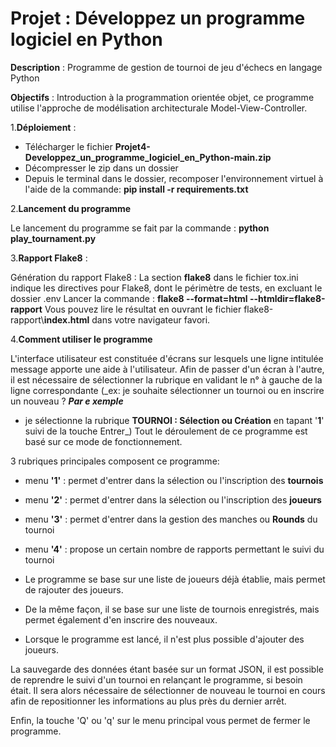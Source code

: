 # Projet : Développez un programme logiciel en Python

**Description** : Programme de gestion de tournoi de jeu d'échecs en langage Python

**Objectifs** : Introduction à la programmation orientée objet, ce programme utilise l'approche de modélisation architecturale Model-View-Controller.

1.**Déploiement** :

- Télécharger le fichier **Projet4-Developpez_un_programme_logiciel_en_Python-main.zip**
- Décompresser le zip dans un dossier
- Depuis le terminal dans le dossier, recomposer l'environnement virtuel à l'aide de la commande: **pip install -r requirements.txt**

2.**Lancement du programme**

Le lancement du programme se fait par la commande :  **python play_tournament.py**

3.**Rapport Flake8** :

Génération du rapport Flake8 :
    La section **flake8** dans le fichier tox.ini indique les directives pour Flake8, dont le périmètre de tests, en excluant le dossier .env
Lancer la commande : **flake8 --format=html --htmldir=flake8-rapport**
Vous pouvez lire le résultat en ouvrant le fichier flake8-rapport\\**index.html** dans votre navigateur favori.

4.**Comment utiliser le programme**

L'interface utilisateur est constituée d'écrans sur lesquels une ligne intitulée message apporte une aide à l'utilisateur.
Afin de passer d'un écran à l'autre, il est nécessaire de sélectionner la rubrique en validant le n° à gauche de la ligne correspondante (_ex: je souhaite sélectionner un tournoi ou en inscrire un nouveau ?
***Par e xemple***
 -   je sélectionne la rubrique **TOURNOI : Sélection ou Création** en tapant '**1**' suivi de la touche Entrer_)
Tout le déroulement de ce programme est basé sur ce mode de fonctionnement.

3 rubriques principales composent ce programme:

- menu **'1'** : permet d'entrer dans la sélection ou l'inscription des **tournois**
- menu **'2'** : permet d'entrer dans la sélection ou l'inscription des **joueurs**
- menu **'3'** : permet d'entrer dans la gestion des manches ou **Rounds** du tournoi
- menu **'4'** : propose un certain nombre de rapports permettant le suivi du tournoi
  
- Le programme se base sur une liste de joueurs déjà établie, mais permet de rajouter des joueurs. 

- De la même façon, il se base sur une liste de tournois enregistrés, mais permet également d'en inscrire des nouveaux.
- Lorsque le programme est lancé, il n'est plus possible d'ajouter des joueurs.

La sauvegarde des données étant basée sur un format JSON, il est possible de reprendre le suivi d'un tournoi en relançant le programme, si besoin était.
Il sera alors nécessaire de sélectionner de nouveau le tournoi en cours afin de repositionner les informations au plus près du dernier arrêt.

Enfin, la touche 'Q' ou 'q' sur le menu principal vous permet de fermer le programme.
